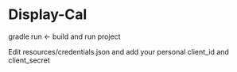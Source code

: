 # Display-Cal


gradle run <- build and run project

Edit resources/credentials.json and add your personal client_id and client_secret

